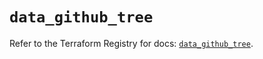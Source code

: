 # `data_github_tree`

Refer to the Terraform Registry for docs: [`data_github_tree`](https://registry.terraform.io/providers/integrations/github/6.0.0/docs/data-sources/tree).
